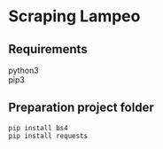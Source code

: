 # Scraping Lampeo

## Requirements
python3\
pip3
## Preparation project folder
```
pip install bs4
pip install requests
```